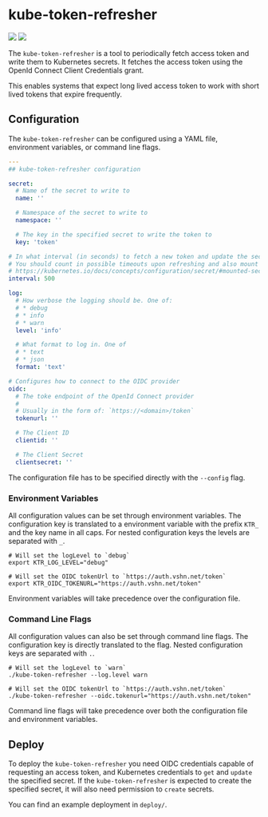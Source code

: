 # kube-token-refresher

![](https://img.shields.io/github/go-mod/go-version/vshn/kube-token-refresher)
[![](https://img.shields.io/github/license/vshn/kube-token-refresher)](https://github.com/vshn/kube-token-refresher/blob/master/LICENSE)

The `kube-token-refresher` is a tool to periodically fetch access token and write them to Kubernetes secrets.
It fetches the access token using the OpenId Connect Client Credentials grant.

This enables systems that expect long lived access token to work with short lived tokens that expire frequently.

## Configuration

The `kube-token-refresher` can be configured using a YAML file, environment variables, or command line flags.

``` yaml
---
## kube-token-refresher configuration

secret:
  # Name of the secret to write to
  name: ''

  # Namespace of the secret to write to
  namespace: ''

  # The key in the specified secret to write the token to
  key: 'token'

# In what interval (in seconds) to fetch a new token and update the secret
# You should count in possible timeouts upon refreshing and also mount update, see
# https://kubernetes.io/docs/concepts/configuration/secret/#mounted-secrets-are-updated-automatically
interval: 500

log:
  # How verbose the logging should be. One of:
  # * debug
  # * info
  # * warn
  level: 'info'

  # What format to log in. One of
  # * text
  # * json
  format: 'text'

# Configures how to connect to the OIDC provider
oidc:
  # The toke endpoint of the OpenId Connect provider
  #
  # Usually in the form of: `https://<domain>/token`
  tokenurl: ''

  # The Client ID
  clientid: ''

  # The Client Secret
  clientsecret: ''
```

The configuration file has to be specified directly with the `--config` flag.

### Environment Variables

All configuration values can be set through environment variables.
The configuration key is translated to a environment variable with the prefix `KTR_` and the key name in all caps.
For nested configuration keys the levels are separated with `_`.


```
# Will set the logLevel to `debug`
export KTR_LOG_LEVEL="debug"

# Will set the OIDC tokenUrl to `https://auth.vshn.net/token`
export KTR_OIDC_TOKENURL="https://auth.vshn.net/token"

```

Environment variables will take precedence over the configuration file.


### Command Line Flags

All configuration values can also be set through command line flags.
The configuration key is directly translated to the flag.
Nested configuration keys are separated with `.`.

```
# Will set the logLevel to `warn`
./kube-token-refresher --log.level warn

# Will set the OIDC tokenUrl to `https://auth.vshn.net/token`
./kube-token-refresher --oidc.tokenurl="https://auth.vshn.net/token"
```


Command line flags will take precedence over both the configuration file and environment variables.


## Deploy

To deploy the `kube-token-refresher` you need OIDC credentials capable of requesting an access token, and Kubernetes credentials to `get` and `update` the specified secret.
If the `kube-token-refresher` is expected to create the specified secret, it will also need permission to `create` secrets.

You can find an example deployment in `deploy/`.
